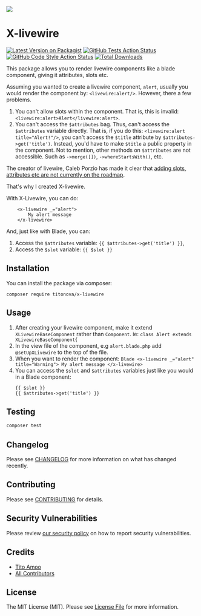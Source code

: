 
[<img src="https://github-ads.s3.eu-central-1.amazonaws.com/support-ukraine.svg?t=1" />](https://supportukrainenow.org)

# X-livewire

[![Latest Version on Packagist](https://img.shields.io/packagist/v/titonova/x-livewire.svg?style=flat-square)](https://packagist.org/packages/titonova/x-livewire)
[![GitHub Tests Action Status](https://img.shields.io/github/workflow/status/titonova/x-livewire/run-tests?label=tests)](https://github.com/titonova/x-livewire/actions?query=workflow%3Arun-tests+branch%3Amain)
[![GitHub Code Style Action Status](https://img.shields.io/github/workflow/status/titonova/x-livewire/Fix%20PHP%20code%20style%20issues?label=code%20style)](https://github.com/titonova/x-livewire/actions?query=workflow%3A"Fix+PHP+code+style+issues"+branch%3Amain)
[![Total Downloads](https://img.shields.io/packagist/dt/titonova/x-livewire.svg?style=flat-square)](https://packagist.org/packages/titonova/x-livewire)

This package allows you to render livewire components like a blade component, giving it attributes, slots etc.

Assuming you wanted to create a livewire component, `alert`, usually you would render the component by: 
`<livewire:alert/>`. However, there a few problems. 
1. You can't allow slots within the component. That is, this is invalid: `<livewire:alert>Alert</livewire:alert>`.
2. You can't access the `$attributes` bag. Thus, can't access the  `$attributes` variable directly.
 That is, if you do this:  `<livewire:alert title="Alert!"/>`, you can't access the `$title` attribute by `$attributes->get('title')`. Instead, you'd have to make `$title` a public property in the component. Not to mention, other methods  on `$attributes` are not accessible. Such as `->merge([])`, `->whereStartsWith()`, etc.

The creator  of livewire, Caleb Porzio has made it clear that [adding slots, attributes etc are not currently on the roadmap](https://github.com/livewire/livewire/issues/68#issuecomment-599012420).

That's why I created X-livewire.

With X-Livewire, you can do:

        <x-livewire _="alert">
            My alert message
        </x-livewire>
And, just like with Blade, you can:
1. Access the `$attributes` variable:
        `{{ $attributes->get('title') }}`,
2. Access the `$slot` variable:
        `{{ $slot }}`
## Installation

You can install the package via composer:

    composer require titonova/x-livewire

## Usage

1. After creating your livewire component, make it extend `XLivewireBaseComponent` rather than `Component`.
ie: `class Alert extends XLivewireBaseComponent{`
2. In the view file of the component, e.g `alert.blade.php` add `@setUpXLivewire` to the top of the file.
3. When you want to render the component:
        ```Blade
        <x-livewire _="alert" title="Warning">
            My alert message
        </x-livewire>
        ```
4.  You can access the `$slot` and `$attributes` variables just like you would in a Blade component:
    ```
    {{ $slot }}
    {{ $attributes->get('title') }}
    ```
## Testing

```bash
composer test
```

## Changelog

Please see [CHANGELOG](CHANGELOG.md) for more information on what has changed recently.

## Contributing

Please see [CONTRIBUTING](https://github.com/titonova/.github/blob/main/CONTRIBUTING.md) for details.

## Security Vulnerabilities

Please review [our security policy](../../security/policy) on how to report security vulnerabilities.

## Credits

- [Tito Amoo](https://github.com/titonova)
- [All Contributors](../../contributors)

## License

The MIT License (MIT). Please see [License File](LICENSE.md) for more information.
